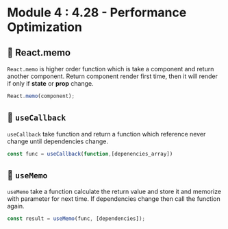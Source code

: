 # Module 4 : 4.28 - Performance Optimization

## 🧠 React.memo

`React.memo` is higher order function which is take a component and return another component. Return component render first time, then it will render if only if **state** or **prop** change.

```jsx
React.memo(component);
```

## 📢 `useCallback`

`useCallback` take function and return a function which reference never change until dependencies change.

```jsx
const func = useCallback(function,[depenencies_array])
```

## 🧠 `useMemo`

`useMemo` take a function calculate the return value and store it and memorize with parameter for next time. If dependencies change then call the function again.

```jsx
const result = useMemo(func, [dependencies]);
```
